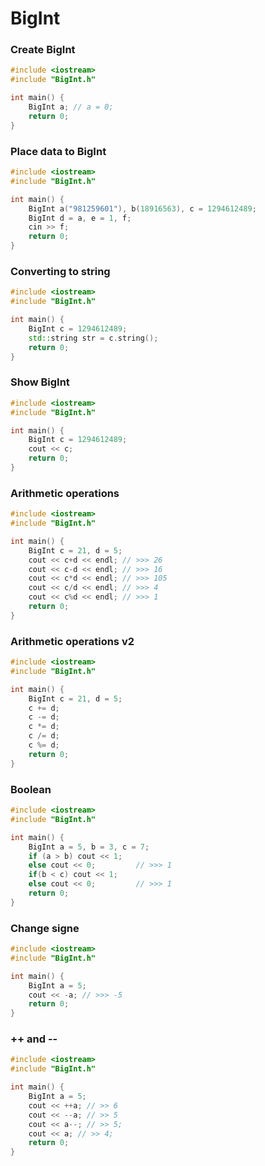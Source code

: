 # BigInt
### Create BigInt
```c++
#include <iostream>
#include "BigInt.h"

int main() {
    BigInt a; // a = 0;
    return 0;
}
```
### Place data to BigInt
```c++
#include <iostream>
#include "BigInt.h"

int main() {
    BigInt a("981259601"), b(18916563), c = 1294612489;
    BigInt d = a, e = 1, f;
	cin >> f;
    return 0;
}
```
### Converting to string
```c++
#include <iostream>
#include "BigInt.h"

int main() {
    BigInt c = 1294612489;
    std::string str = c.string();
    return 0;
}
```
### Show BigInt
```c++
#include <iostream>
#include "BigInt.h"

int main() {
    BigInt c = 1294612489;
    cout << c;
    return 0;
}
```
### Arithmetic operations
```c++
#include <iostream>
#include "BigInt.h"

int main() {
    BigInt c = 21, d = 5;
    cout << c+d << endl; // >>> 26
    cout << c-d << endl; // >>> 16
    cout << c*d << endl; // >>> 105
    cout << c/d << endl; // >>> 4
    cout << c%d << endl; // >>> 1
    return 0;
}
```
### Arithmetic operations v2
```c++
#include <iostream>
#include "BigInt.h"

int main() {
    BigInt c = 21, d = 5;
    c += d;
    c -= d;
    c *= d;
    c /= d;
    c %= d;
    return 0;
}
```
### Boolean
```c++
#include <iostream>
#include "BigInt.h"

int main() {
    BigInt a = 5, b = 3, c = 7;
    if (a > b) cout << 1;
    else cout << 0; 		// >>> 1
    if(b < c) cout << 1;
    else cout << 0; 		// >>> 1
    return 0;
}
```
### Change signe
```c++
#include <iostream>
#include "BigInt.h"

int main() {
    BigInt a = 5;
    cout << -a; // >>> -5
    return 0;
}
```
### ++ and --
```c++
#include <iostream>
#include "BigInt.h"

int main() {
    BigInt a = 5;
    cout << ++a; // >> 6
    cout << --a; // >> 5
    cout << a--; // >> 5;
    cout << a; // >> 4;
    return 0;
}
```